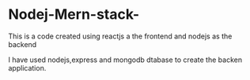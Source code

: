# Nodej-Mern-stack-

This is a code created using reactjs a the frontend and nodejs as the backend

I have used nodejs,express and mongodb dtabase to create the backen application.
